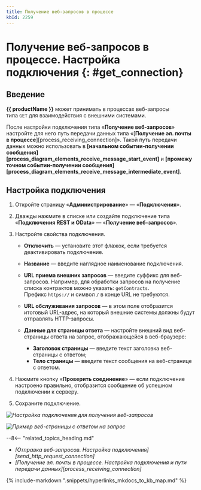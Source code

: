 ```yaml
---
title: Получение веб-запросов в процессе
kbId: 2259
---
```


# Получение веб-запросов в процессе. Настройка подключения {: #get_connection}

## Введение

**{{ productName }}** может принимать в процессах веб-запросы типа `GET` для взаимодействия с внешними системами.

После настройки подключения типа «**Получение веб-запросов**» настройте для него путь передачи данных типа «[**Получение эл. почты в процессе**][process_receiving_connection]». Такой путь передачи данных можно использовать в **[начальном событии-получении сообщения][process_diagram_elements_receive_message_start_event]** и **[промежуточном событии-получении сообщения][process_diagram_elements_receive_message_intermediate_event]**.

## Настройка подключения

1. Откройте страницу «**Администрирование**» — «**Подключения**».
2. Дважды нажмите в списке или создайте подключение типа «**Подключения REST и OData**» — «**Получение веб-запросов**».
3. Настройте свойства подключения.

    - **Отключить** — установите этот флажок, если требуется деактивировать подключение.
    - **Название** — введите наглядное наименование подключения.
    - **URL приема внешних запросов** — введите суффикс для веб-запросов. Например, для обработки запросов на получение списка контрактов можно указать: `getContracts`. Префикс `https://` и символ `/` в конце URL не требуются. 
    - **URL обслуживания запросов** — в этом поле отобразится итоговый URL-адрес, на который внешние системы должны будут отправлять HTTP-запросы.
    - **Данные для страницы ответа** — настройте внешний вид веб-страницы ответа на запрос, отображающейся в веб-браузере:

        - **Заголовок страницы** — введите текст заголовка веб-страницы с ответом;
        - **Тело страницы** — введите текст сообщения на веб-странице с ответом.

4. Нажмите кнопку «**Проверить соединение**» — если подключение настроено правильно, отобразится сообщение об успешном подключении к серверу.
5. Cохраните подключение.

_![Настройка подключения для получения веб-запросов](get_connection_settings.png)_

_![Пример веб-страницы с ответом на запрос](get_connection_example.png)_

<div class="relatedTopics" markdown="block">

--8<-- "related_topics_heading.md"

- _[Отправка веб-запросов. Настройка подключения][send_http_request_connection]_
- _[Получение эл. почты в процессе. Настройка подключения и пути передачи данных][process_receiving_connection]_

</div>

{%
include-markdown ".snippets/hyperlinks_mkdocs_to_kb_map.md"
%}
